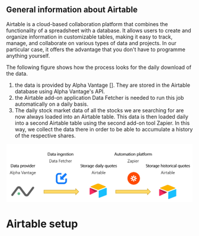   ## General information about Airtable
Airtable is a cloud-based collaboration platform that combines the functionality of a spreadsheet with a database. It allows users to create and organize information in customizable tables, making it easy to track, manage, and collaborate on various types of data and projects. In our particular case, it offers the advantage that you don't have to programme anything yourself.

The following figure shows how the process looks for the daily download of the data.

1. the data is provided by Alpha Vantage []. They are stored in the Airtable database using Alpha Vantage's API. 
2. the Airtable add-on application Data Fetcher is needed to run this job automatically on a daily basis. 
3. The daily stock market data of all the stocks we are searching for are now always loaded into an Airtable table. This data is then loaded daily into a second Airtable table using the second add-on tool Zapier. In this way, we collect the data there in order to be able to accumulate a history of the respective shares. 

![Alt Image Text](./Images/Airtable_dataflow1.png "Dataflow")
  

# Airtable setup
